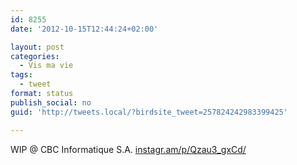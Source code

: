 ```yaml
---
id: 8255
date: '2012-10-15T12:44:24+02:00'

layout: post
categories:
  - Vis ma vie
tags:
  - tweet
format: status
publish_social: no
guid: 'http://tweets.local/?birdsite_tweet=257824242983399425'

---
```


WIP @ CBC Informatique S.A. [instagr.am/p/Qzau3\_gxCd/](http://instagr.am/p/Qzau3_gxCd/)